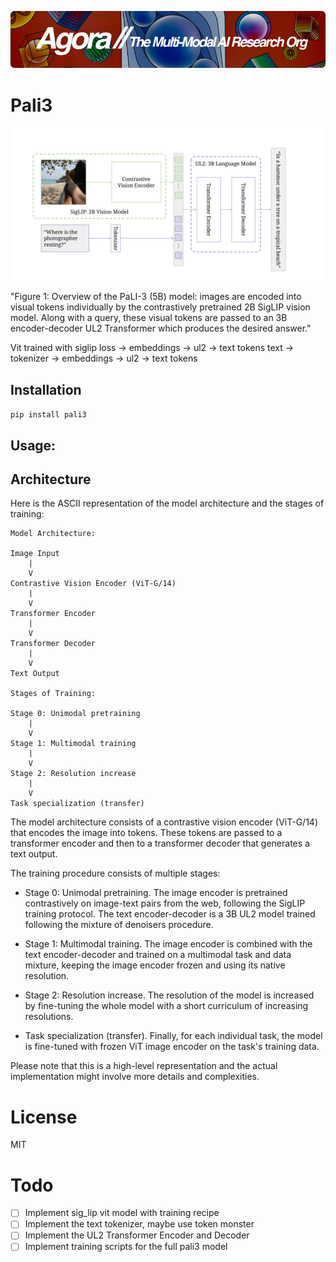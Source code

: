 [![Multi-Modality](agorabanner.png)](https://discord.gg/qUtxnK2NMf)

# Pali3
![pali](pali.png)

"Figure 1: Overview of the PaLI-3 (5B) model: images are encoded into visual tokens individually
by the contrastively pretrained 2B SigLIP vision model. Along with a query, these visual tokens
are passed to an 3B encoder-decoder UL2 Transformer which produces the desired answer."


Vit trained with siglip loss -> embeddings -> ul2 -> text tokens
text -> tokenizer -> embeddings -> ul2 -> text tokens



## Installation

`pip install pali3`


## Usage:


## Architecture

Here is the ASCII representation of the model architecture and the stages of training:

```
Model Architecture:

Image Input
    |
    V
Contrastive Vision Encoder (ViT-G/14)
    |
    V
Transformer Encoder
    |
    V
Transformer Decoder
    |
    V
Text Output

Stages of Training:

Stage 0: Unimodal pretraining
    |
    V
Stage 1: Multimodal training
    |
    V
Stage 2: Resolution increase
    |
    V
Task specialization (transfer)

```

The model architecture consists of a contrastive vision encoder (ViT-G/14) that encodes the image into tokens. These tokens are passed to a transformer encoder and then to a transformer decoder that generates a text output.

The training procedure consists of multiple stages:

-   Stage 0: Unimodal pretraining. The image encoder is pretrained contrastively on image-text pairs from the web, following the SigLIP training protocol. The text encoder-decoder is a 3B UL2 model trained following the mixture of denoisers procedure.

-   Stage 1: Multimodal training. The image encoder is combined with the text encoder-decoder and trained on a multimodal task and data mixture, keeping the image encoder frozen and using its native resolution.

-   Stage 2: Resolution increase. The resolution of the model is increased by fine-tuning the whole model with a short curriculum of increasing resolutions.

-   Task specialization (transfer). Finally, for each individual task, the model is fine-tuned with frozen ViT image encoder on the task's training data.

Please note that this is a high-level representation and the actual implementation might involve more details and complexities.

# License
MIT

# Todo

- [ ] Implement sig_lip vit model with training recipe
- [ ] Implement the text tokenizer, maybe use token monster 
- [ ] Implement the UL2 Transformer Encoder and Decoder
- [ ] Implement training scripts for the full pali3 model

